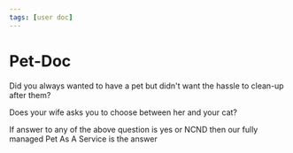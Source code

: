 ```yaml
---
tags: [user doc]
---
```


# Pet-Doc

Did you always wanted to have a pet but didn't want the hassle to clean-up after them? 

Does your wife asks you to choose between her and your cat?

If answer to any of the above question is yes or NCND then our fully managed Pet As A Service is the answer

